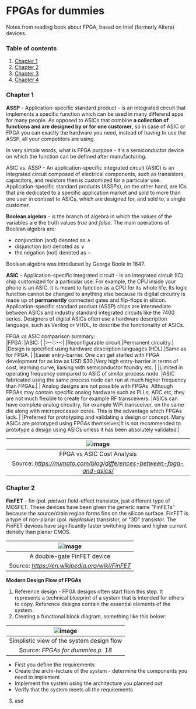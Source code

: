 # FPGAs for dummies
Notes from reading book about FPGA, based on Intel (formerly Altera) devices.

### Table of contents <a name="tof"></a>
1. [Chapter 1](#1)
2. [Chapter 2](#2)
3. [Chapter 3](#3)
4. [Chapter 4](#4)

### Chapter 1 <a name="1"></a>
**ASSP** - Application-specific standard product - is an integrated circuit
that implements a specific function which can be used in many differend apps for
many people. As opposed to ASICs that combine **a collection of functions and
are designed by or for one customer**, so in case of ASIC or FPGA you can
exactly the hardware you need, instead of having to use the ASSP, all your
competitors are using.

In very simple words, what is FPGA purpose - it's a semiconductor device on
which the function can be defined after manufacturing.

ASIC vs. ASSP - An application-specific integrated circuit (ASIC) is an
integrated circuit composed of electrical components, such as transistors,
capacitors, and resistors then is customized for a particular use.
Application-specific standard products (ASSPs), on the other hand, are ICs that
are dedicated to a specific application market and sold to more than one user
in contrast to ASICs, which are designed for, and sold to, a single customer.

**Boolean algebra** - is the branch of algebra in which the values of the
variables are the truth values *true* and *false*. The main operations of
Boolean algebra are:
- conjunction (and) denoted as ∧
- disjunction (or) denoted as ∨
- the negation (not) denoted as ¬

Boolean algebra was introduced by George Boole in 1847.

**ASIC** - Application-specific integrated circuit - is an integrated circuit (IC)
chip customized for a particular use. For example, the CPU inside your phone is
an ASIC. It is meant to function as a CPU for its whole life. Its logic function
cannot be changed to anything else because its digital circuitry is made up of 
**permanently** connected gates and flip-flops in silicon. Application-specific 
standard product (ASSP) chips are intermediate between ASICs and industry 
standard integrated circuits like the 7400 series. Designers of digital ASICs 
often use a hardware description language, such as Verilog or VHDL, to describe 
the functionality of ASICs.

FPGA vs ASIC comparison summary: <br/>
|FPGA: |ASIC: |
|:--:|:--:|
|Reconfigurable circuit.|Permanent circuitry.|
|Design is specified using hardware description languages (HDL).|Same as for FPGA. |
|Easier entry-barrier. One can get started with FPGA development for as low as USD $30.|Very high entry-barrier in terms of cost, learning curve, liaising with semiconductor foundry etc. |
|Limited in operating frequency compared to ASIC of similar process node. |ASIC fabricated using the same process node can run at much higher frequency than FPGAs.|
|	Analog designs are not possible with FPGAs. Although FPGAs may contain specific analog hardware such as PLLs, ADC etc, they are not much flexible to create for example RF transceivers. |ASICs can have complete analog circuitry, for example WiFi transceiver, on the same die along with microprocessor cores. This is the advantage which FPGAs lack. |
|Preferred for prototyping and validating a design or concept. Many ASICs are prototyped using FPGAs themselves|It is not recommended to prototype a design using ASICs unless it has been absolutely validated.|

|![image](https://user-images.githubusercontent.com/43972902/137637407-2c2c7aea-36c7-483a-aabe-2b6b99770503.png)|
|:--:|
|FPGA vs ASIC Cost Analysis|
|Source: *https://numato.com/blog/differences-between-fpga-and-asics/*|

### Chapter 2 <a name="2"></a>
**FinFET** - fin (pol. *płetwa*) field-effect transistor, just different type of
MOSFET. These devices have been given the generic name "FinFETs" because the
source/drain region forms fins on the silicon surface. FinFET is a type of 
non-planar (pol. *niepłaskie*) transistor, or "3D" transistor. The FinFET 
devices have significantly faster switching times and higher current density 
than planar CMOS.

|![image](https://user-images.githubusercontent.com/43972902/137792590-76412dc9-6dfd-4472-a137-d6551f08cae1.png)|
|:--:|
| A double-gate FinFET device |
|Source: *https://en.wikipedia.org/wiki/FinFET* |

**Modern Design Flow of FPGAs** <br/>
1. Reference design - FPGA designs often start from this step. It represents a 
technical blueprint of a system that is intended for others to copy. Reference 
designs contain the essential elements of the system. 
2. Creating a functional block diagram, something like this below: <br/>

| ![image](https://user-images.githubusercontent.com/43972902/137794149-cb284567-5a76-4169-81f3-941d9e409c57.png) |
|:--:|
|Simplistic view of the system design flow|
| Source: *FPGAs for dummies p. 18* |

- First you define the requirements
- Create the archi-tecture of the system - determine the components you need to
implement
- Implement the system using the architecture you planned out
- Verify that the system meets all the requirements
3. asd 
